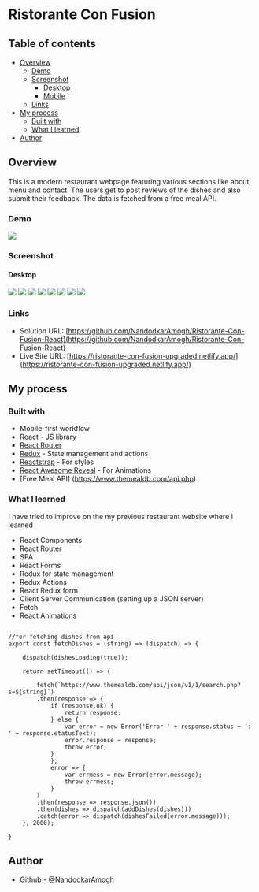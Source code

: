 # Ristorante Con Fusion

## Table of contents

- [Overview](#overview)
  - [Demo](#demo)
  - [Screenshot](#screenshot)
    - [Desktop](#desktop)
    - [Mobile](#mobile)
  - [Links](#links)
- [My process](#my-process)
  - [Built with](#built-with)
  - [What I learned](#what-i-learned)
- [Author](#author)



## Overview
This is a modern restaurant webpage featuring various sections like about, menu and contact. The users get to post reviews of the dishes and also submit their feedback. The data is fetched from a free meal API. 
### Demo

![](./public/assets/images/demo_new.gif)

### Screenshot

#### Desktop
![](./public/assets/images/desktop1.png)
![](./public/assets/images/desktop2.png)
![](./public/assets/images/desktop3.png)
![](./public/assets/images/desktop4.png)
![](./public/assets/images/desktop5.png)
![](./public/assets/images/desktop6.png)
![](./public/assets/images/desktop7.png)
![](./public/assets/images/desktop8.png)


### Links

- Solution URL: [https://github.com/NandodkarAmogh/Ristorante-Con-Fusion-React](https://github.com/NandodkarAmogh/Ristorante-Con-Fusion-React)
- Live Site URL: [https://ristorante-con-fusion-upgraded.netlify.app/](https://ristorante-con-fusion-upgraded.netlify.app/)

## My process

### Built with

- Mobile-first workflow
- [React](https://reactjs.org/) - JS library
- [React Router](https://reactrouter.com/) 
- [Redux](https://redux.js.org/) - State management and actions
- [Reactstrap](https://reactstrap.github.io/) - For styles
- [React Awesome Reveal](https://www.npmjs.com/package/react-awesome-reveal) - For Animations
- [Free Meal API] (https://www.themealdb.com/api.php)

### What I learned

I have tried to improve on the my previous restaurant website where I learned

- React Components
- React Router
- SPA
- React Forms
- Redux for state management
- Redux Actions
- React Redux form
- Client Server Communication (setting up a JSON server)
- Fetch
- React Animations


```react

//for fetching dishes from api
export const fetchDishes = (string) => (dispatch) => {

    dispatch(dishesLoading(true));

    return setTimeout(() => {
        
        fetch(`https://www.themealdb.com/api/json/v1/1/search.php?s=${string}`)
        .then(response => {
            if (response.ok) {
                return response;
            } else {
                var error = new Error('Error ' + response.status + ': ' + response.statusText);
                error.response = response;
                throw error;
            }
            },
            error => {
                var errmess = new Error(error.message);
                throw errmess;
            }
        )
        .then(response => response.json())
        .then(dishes => dispatch(addDishes(dishes)))
        .catch(error => dispatch(dishesFailed(error.message)));
    }, 2000);
    
}

```
## Author

- Github - [@NandodkarAmogh](https://github.com/NandodkarAmogh)




